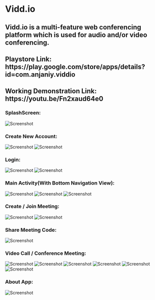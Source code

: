 # Vidd.io
<h2>Vidd.io is a multi-feature web conferencing platform which is used for audio and/or video conferencing.</h2>

<h2>Playstore Link: https://play.google.com/store/apps/details?id=com.anjaniy.viddio</h2>

<h2>Working Demonstration Link: https://youtu.be/Fn2xaud64e0</h2>

<h3>SplashScreen: </h3>

![Screenshot](/screenshots/1.png)

<h3>Create New Account: </h3>

![Screenshot](/screenshots/3.png)
![Screenshot](/screenshots/4.png)

<h3>Login: </h3>

![Screenshot](/screenshots/2.png)
![Screenshot](/screenshots/5.png)

<h3>Main Activity(With Bottom Navigation View): </h3>

![Screenshot](/screenshots/6.png)
![Screenshot](/screenshots/7.png)
![Screenshot](/screenshots/8.png)

<h3>Create / Join Meeting: </h3>

![Screenshot](/screenshots/9.png)
![Screenshot](/screenshots/11.png)

<h3>Share Meeting Code: </h3>

![Screenshot](/screenshots/10.png)

<h3>Video Call / Conference Meeting: </h3>

![Screenshot](/screenshots/12.png)
![Screenshot](/screenshots/13.png)
![Screenshot](/screenshots/14.png)
![Screenshot](/screenshots/15.png)
![Screenshot](/screenshots/16.png)
![Screenshot](/screenshots/17.png)
<h3>About App: </h3>

![Screenshot](/screenshots/18.png)
